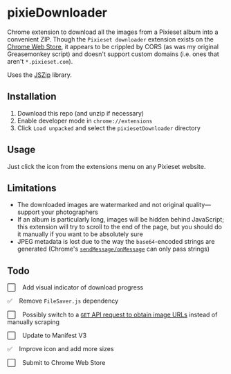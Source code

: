 # pixieDownloader
Chrome extension to download all the images from a Pixieset album into a convenient ZIP. Though the `Pixieset downloader` extension exists on the [Chrome Web Store](https://chrome.google.com/webstore/detail/pixieset-downloader/bcipfhjikcfgalkfhocogafoebfbenle), it appears to be crippled by CORS (as was my original Greasemonkey script) and doesn't support custom domains (i.e. ones that aren't `*.pixieset.com`).

Uses the [JSZip](https://github.com/Stuk/jszip) library.


## Installation
1. Download this repo (and unzip if necessary)
2. Enable developer mode in `chrome://extensions`
3. Click `Load unpacked` and select the `pixiesetDownloader` directory


## Usage
Just click the icon from the extensions menu on any Pixieset website.


## Limitations
* The downloaded images are watermarked and not original quality—support your photographers
* If an album is particularly long, images will be hidden behind JavaScript; this extension will try to scroll to the end of the page, but you should do it manually if you want to be absolutely sure
* JPEG metadata is lost due to the way the `base64`-encoded strings are generated (Chrome's [`sendMessage/onMessage`](https://developer.chrome.com/docs/extensions/mv2/messaging/) can only pass strings)


## Todo
:white_large_square: &nbsp;&nbsp; Add visual indicator of download progress

:white_check_mark:   &nbsp;&nbsp; Remove `FileSaver.js` dependency

:white_large_square: &nbsp;&nbsp; Possibly switch to a [`GET` API request to obtain image URLs](https://gitlab.com/wolkoman/pixieset-downloader/-/blob/master/index.js) instead of manually scraping

:white_large_square: &nbsp;&nbsp; Update to Manifest V3

:white_check_mark:   &nbsp;&nbsp; Improve icon and add more sizes

:white_large_square: &nbsp;&nbsp; Submit to Chrome Web Store

